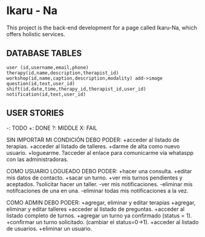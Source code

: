 # Ikaru - Na

This project is the back-end development for a page called Ikaru-Na, which offers holistic services.

## DATABASE TABLES
    user (id,username,email,phone)
    therapy(id,name,description,therapist_id)
    workshop(id,name,caption,description,modality) add->image
    question(id,text,user_id)
    shift(id,date,time,therapy_id,therapist_id,user_id)
    notification(id,text,user_id)

## USER STORIES
-: TODO     +: DONE     ?: MIDDLE       X: FAIL

SIN IMPORTAR MI CONDICIÓN DEBO PODER:
	+acceder al listado de terapias.
	+acceder al listado de talleres.
	+darme de alta como nuevo usuario.
	+loguearme.
	?acceder al enlace para comunicarme vía whataspp con las administradoras.

COMO USUARIO LOGUEADO DEBO PODER:
	+hacer una consulta.
	+editar mis datos de contacto.
	+sacar un turno.
	+ver mis turnos pendientes y aceptados.
	?solicitar hacer un taller.
	-ver mis notificaciones.
	-eliminar mis notifcaciones de una en una.
	-eliminar todas mis notificaciones a la vez.
	
COMO ADMIN DEBO PODER:
	+agregar, eliminar y editar terapias 
	+agregar, eliminar y editar talleres 
	+acceder al listado de preguntas.
	+acceder al listado completo de turnos.
	+agregar un turno ya confirmado (status = 1).
	+confirmar un turno solicitado. (cambiar el status=0->1).
	+acceder al listado de usuarios.
	+eliminar un usuario.